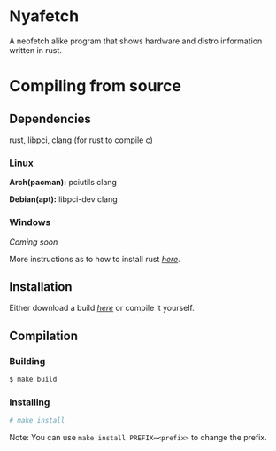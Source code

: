 # Nyafetch
A neofetch alike program that shows hardware and distro information written in rust.
# Compiling from source
## Dependencies
 rust, libpci, clang (for rust to compile c)
 
 ### Linux
**Arch(pacman):** pciutils clang

**Debian(apt):** libpci-dev clang

### Windows
*Coming soon*

More instructions as to how to install rust [*here*](https://www.rust-lang.org/tools/install).

## Installation
Either download a build [*here*](https://github.com/ico277/nyafetch/releases/latest) or compile it yourself.

## Compilation

### Building
```bash
$ make build
```
### Installing
```bash
# make install
```
Note: You can use `make install PREFIX=<prefix>` to change the prefix.
